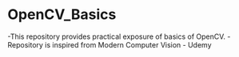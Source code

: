 # OpenCV_Basics
-This repository provides practical exposure of basics of OpenCV.
-Repository is inspired from Modern Computer Vision - Udemy 
